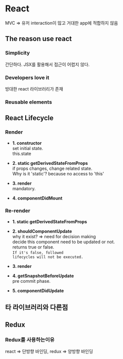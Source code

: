 # React

MVC => 유저 interaction이 많고 거대한 app에 적합하지 않음

## The reason use react

### Simplicity

간단하다. JSX를 활용해서 접근이 어렵지 않다.

### Developers love it

방대한 react 라이브러리가 존재

### Reusable elements

## React Lifecycle

### Render

- <strong>1. constructor</strong>
  <br/>set initial state.
  <br/> this.state

- <strong>2. static getDerivedStateFromProps</strong>
  <br/>if props changes, change related state.
  <br/> Why is it 'static'? because no access to 'this'

* <strong>3. render</strong>
  <br/>mandatory.

- <strong>4. componentDidMount</strong>

### Re-render

- <strong>1. static getDerivedStateFromProps</strong>

* <strong>2. shouldComponentUpdate</strong>
  <br/> why it exist? => need for decision making
  <br/> decide this component need to be updated or not.
  <br/> returns true or false.
  <br/><code>If it's false, followed lifecycles will not be executed.</code>

- <strong>3. render</strong>

- <strong>4. getSnapshotBeforeUpdate</strong>
  <br/>pre commit phase.

* <strong>5. componentDidUpdate</strong>

## 타 라이브러리와 다른점

## Redux

### Redux를 사용하는이유

react => 단방향 바인딩, redux => 양방향 바인딩
